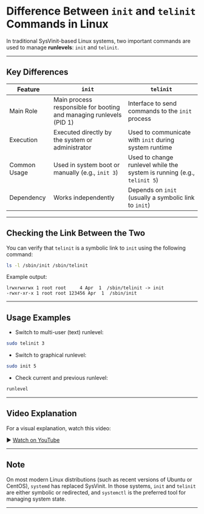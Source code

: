 
# Difference Between `init` and `telinit` Commands in Linux

In traditional SysVinit-based Linux systems, two important commands are used to manage **runlevels**: `init` and `telinit`.

---

## Key Differences

| Feature        | `init`                                                 | `telinit`                                                  |
|----------------|--------------------------------------------------------|-------------------------------------------------------------|
| Main Role      | Main process responsible for booting and managing runlevels (PID 1) | Interface to send commands to the `init` process            |
| Execution      | Executed directly by the system or administrator       | Used to communicate with `init` during system runtime       |
| Common Usage   | Used in system boot or manually (e.g., `init 3`)       | Used to change runlevel while the system is running (e.g., `telinit 5`) |
| Dependency     | Works independently                                     | Depends on `init` (usually a symbolic link to `init`)       |

---
## Checking the Link Between the Two
You can verify that `telinit` is a symbolic link to `init` using the following command:

```bash
ls -l /sbin/init /sbin/telinit
````

Example output:

```
lrwxrwxrwx 1 root root     4 Apr  1  /sbin/telinit -> init
-rwxr-xr-x 1 root root 123456 Apr  1  /sbin/init
```

---

## Usage Examples

* Switch to multi-user (text) runlevel:

```bash
sudo telinit 3
```

* Switch to graphical runlevel:

```bash
sudo init 5
```

* Check current and previous runlevel:

```bash
runlevel
```

---

## Video Explanation

For a visual explanation, watch this video:

▶️ [Watch on YouTube](https://youtu.be/Y-kEacMR_gQ)

---

## Note

On most modern Linux distributions (such as recent versions of Ubuntu or CentOS), `systemd` has replaced SysVinit. In those systems, `init` and `telinit` are either symbolic or redirected, and `systemctl` is the preferred tool for managing system state.

---
